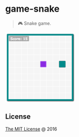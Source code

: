# game-snake

> :video_game: Snake game.

![](./screenshot.png)

## License

[The MIT License](http://piecioshka.mit-license.org) @ 2016
